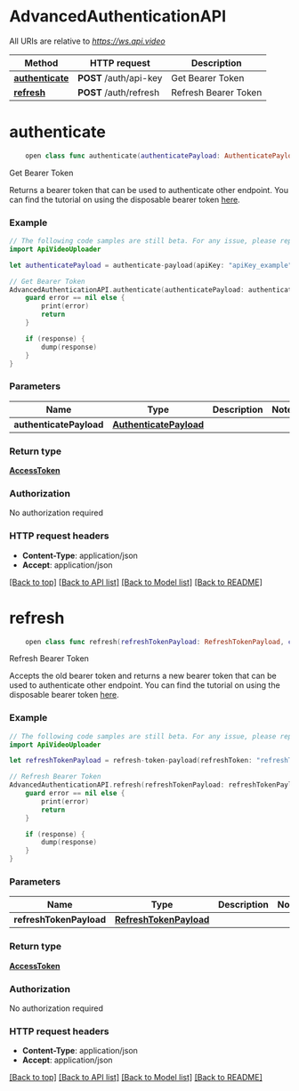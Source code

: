 # AdvancedAuthenticationAPI

All URIs are relative to *https://ws.api.video*

Method | HTTP request | Description
------------- | ------------- | -------------
[**authenticate**](AdvancedAuthenticationAPI.md#postauthapikey) | **POST** /auth/api-key | Get Bearer Token
[**refresh**](AdvancedAuthenticationAPI.md#postauthrefresh) | **POST** /auth/refresh | Refresh Bearer Token


# **authenticate**
```swift
    open class func authenticate(authenticatePayload: AuthenticatePayload, completion: @escaping (_ data: AccessToken?, _ error: Error?) -> Void)
```

Get Bearer Token

Returns a bearer token that can be used to authenticate other endpoint.  You can find the tutorial on using the disposable bearer token [here](https://docs.api.video/reference/disposable-bearer-token-authentication).


### Example
```swift
// The following code samples are still beta. For any issue, please report via http://github.com/OpenAPITools/openapi-generator/issues/new
import ApiVideoUploader

let authenticatePayload = authenticate-payload(apiKey: "apiKey_example") // AuthenticatePayload | 

// Get Bearer Token
AdvancedAuthenticationAPI.authenticate(authenticatePayload: authenticatePayload) { (response, error) in
    guard error == nil else {
        print(error)
        return
    }

    if (response) {
        dump(response)
    }
}
```

### Parameters

Name | Type | Description  | Notes
------------- | ------------- | ------------- | -------------
 **authenticatePayload** | [**AuthenticatePayload**](AuthenticatePayload.md) |  | 

### Return type

[**AccessToken**](AccessToken.md)

### Authorization

No authorization required

### HTTP request headers

 - **Content-Type**: application/json
 - **Accept**: application/json

[[Back to top]](#) [[Back to API list]](../README.md#documentation-for-api-endpoints) [[Back to Model list]](../README.md#documentation-for-models) [[Back to README]](../README.md)

# **refresh**
```swift
    open class func refresh(refreshTokenPayload: RefreshTokenPayload, completion: @escaping (_ data: AccessToken?, _ error: Error?) -> Void)
```

Refresh Bearer Token

Accepts the old bearer token and returns a new bearer token that can be used to authenticate other endpoint.  You can find the tutorial on using the disposable bearer token [here](https://docs.api.video/reference/disposable-bearer-token-authentication).


### Example
```swift
// The following code samples are still beta. For any issue, please report via http://github.com/OpenAPITools/openapi-generator/issues/new
import ApiVideoUploader

let refreshTokenPayload = refresh-token-payload(refreshToken: "refreshToken_example") // RefreshTokenPayload | 

// Refresh Bearer Token
AdvancedAuthenticationAPI.refresh(refreshTokenPayload: refreshTokenPayload) { (response, error) in
    guard error == nil else {
        print(error)
        return
    }

    if (response) {
        dump(response)
    }
}
```

### Parameters

Name | Type | Description  | Notes
------------- | ------------- | ------------- | -------------
 **refreshTokenPayload** | [**RefreshTokenPayload**](RefreshTokenPayload.md) |  | 

### Return type

[**AccessToken**](AccessToken.md)

### Authorization

No authorization required

### HTTP request headers

 - **Content-Type**: application/json
 - **Accept**: application/json

[[Back to top]](#) [[Back to API list]](../README.md#documentation-for-api-endpoints) [[Back to Model list]](../README.md#documentation-for-models) [[Back to README]](../README.md)

